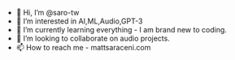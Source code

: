- 👋 Hi, I’m @saro-tw
- 👀 I’m interested in AI,ML,Audio,GPT-3
- 🌱 I’m currently learning everything - I am brand new to coding.
- 💞️ I’m looking to collaborate on audio projects.
- 📫 How to reach me - mattsaraceni.com
